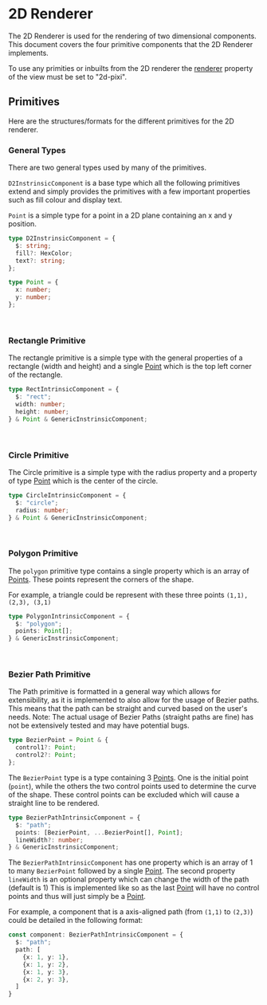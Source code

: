 # 2D Renderer
The 2D Renderer is used for the rendering of two dimensional components. This document covers the four primitive components that the 2D Renderer implements.

To use any primities or inbuilts from the 2D renderer the [renderer]() property of the view must be set to "2d-pixi".

## Primitives
Here are the structures/formats for the different primitives for the 2D renderer.

### General Types

There are two general types used by many of the primitives.

`D2InstrinsicComponent` is a base type which all the following primitives extend and simply provides the primitives with a few important properties such as fill colour and display text.

`Point` is a simple type for a point in a 2D plane containing an x and y position.

```ts
type D2InstrinsicComponent = {
  $: string;
  fill?: HexColor;
  text?: string;
};

type Point = {
  x: number;
  y: number;
};
```

&nbsp;

### Rectangle Primitive

The rectangle primitive is a simple type with the general properties of a rectangle (width and height) and a single [Point](#general-types) which is the top left corner of the rectangle.

```ts
type RectIntrinsicComponent = {
  $: "rect";
  width: number;
  height: number;
} & Point & GenericInstrinsicComponent;
```

&nbsp;

### Circle Primitive

The Circle primitive is a simple type with the radius property and a property of type [Point](#general-types) which is the center of the circle.


```ts
type CircleIntrinsicComponent = {
  $: "circle";
  radius: number;
} & Point & GenericInstrinsicComponent;
```

&nbsp;

### Polygon Primitive

The `polygon` primitive type contains a single property which is an array of [Points](#general-types). These points represent the corners of the shape.

For example, a triangle could be represent with these three points `(1,1), (2,3), (3,1)`

```ts
type PolygonIntrinsicComponent = {
  $: "polygon";
  points: Point[];
} & GenericInstrinsicComponent;
```

&nbsp;

### Bezier Path Primitive

The Path primitive is formatted in a general way which allows for extensibility, as it is implemented to also allow for the usage of Bezier paths. This means that the path can be straight and curved based on the user's needs. 
Note: The actual usage of Bezier Paths (straight paths are fine) has not be extensively tested and may have potential bugs.

```ts
type BezierPoint = Point & {
  control1?: Point;
  control2?: Point;
};
```

The `BezierPoint` type is a type containing 3 [Points](#general-types). One is the initial point (`point`), while the others the two control points used to determine the curve of the shape. These control points can be excluded which will cause a straight line to be rendered.

```ts
type BezierPathIntrinsicComponent = {
  $: "path";
  points: [BezierPoint, ...BezierPoint[], Point];
  lineWidth?: number;
} & GenericInstrinsicComponent;
```

The `BezierPathIntrinsicComponent` has one property which is an array of 1 to many `BezierPoint` followed by a single [Point](#general-types). The second property `lineWidth` is an optional property which can change the width of the path (default is 1) This is implemented like so as the last [Point](#general-types) will have no control points and thus will just simply be a [Point](#general-types).

For example, a component that is a axis-aligned path (from `(1,1)` to `(2,3)`) could be detailed in the following format:

```ts
const component: BezierPathIntrinsicComponent = {
  $: "path";
  path: [
    {x: 1, y: 1},
    {x: 1, y: 2},
    {x: 1, y: 3},
    {x: 2, y: 3},
  ]
}
```